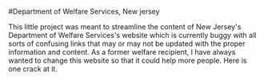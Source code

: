 #Department of Welfare Services, New jersey

This little project was meant to streamline the content of New Jersey's Department of Welfare Services's website which is currently buggy with all sorts of confusing links that may or may not be updated with the proper information and content. As a former welfare recipient, I have always wanted to change this website so that it could help more people. Here is one crack at it.
